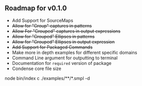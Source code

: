 ## Roadmap for v0.1.0
+ Add Support for SourceMaps
+ ~~Allow for "Group" captures in patterns~~
+ ~~Allow For "Grouped" captures in output expressions~~
+ ~~Allow for "Grouped" Ellipses in patterns~~
+ ~~Allow for "Grouped" Ellipses in output expression~~
+ ~~Add Support for Packaged Commands~~
+ Make more in depth examples for different specific domains
+  Command Line argument for outputting to terminal
+ Documentation for `required` version of package
+ Condense core file size

node bin/index c ./examples/**/*.smpl -d
